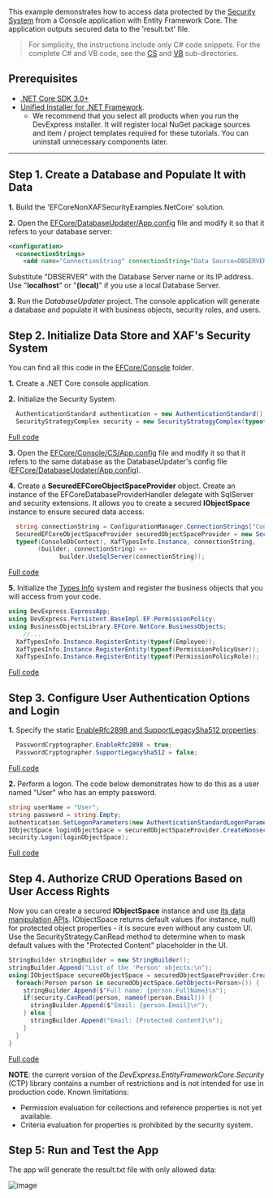 <!-- default file list -->

This example demonstrates how to access data protected by the [Security System](https://docs.devexpress.com/eXpressAppFramework/113366/concepts/security-system/security-system-overview) from a Console application with Entity Framework Core. The application outputs secured data to the 'result.txt' file.

>For simplicity, the instructions include only C# code snippets. For the complete C# and VB code, see the [CS](CS) and [VB](VB) sub-directories.
 
## Prerequisites
- [.NET Core SDK 3.0+](https://dotnet.microsoft.com/download/dotnet-core)
- [Unified Installer for .NET Framework](https://www.devexpress.com/Products/Try/).
  - We recommend that you select all  products when you run the DevExpress installer. It will register local NuGet package sources and item / project templates required for these tutorials. You can uninstall unnecessary components later.
  
***
  
## Step 1. Create a Database and Populate It with Data

**1.** Build the 'EFCoreNonXAFSecurityExamples.NetCore' solution.

**2.** Open the [EFCore/DatabaseUpdater/App.config](https://github.com/DevExpress-Examples/XAF_how-to-use-the-integrated-mode-of-the-security-system-in-non-xaf-applications-e4908/tree/20.1/EFCore/DatabaseUpdater/App.config) file and modify it so that it refers to your database server:
	
[](#tab/tabid-xml)
	
```xml
<configuration>
  <connectionStrings>
    <add name="ConnectionString" connectionString="Data Source=DBSERVER;Initial Catalog=ConsoleEFCoreTestDB;Integrated Security=True"/>
```

Substitute "DBSERVER" with the Database Server name or its IP address. Use "**localhost**" or "**(local)**" if you use a local Database Server.
    
**3.** Run the *DatabaseUpdater* project. The console application will generate a database and populate it with business objects, security roles, and users.



## Step 2. Initialize Data Store and XAF's Security System 

You can find all this code in the [EFCore/Console](/EFCore/Console) folder.

**1.** Create a .NET Core console application.

**2.** Initialize the Security System.
	
[](#tab/tabid-csharp)
	
```csharp
  AuthenticationStandard authentication = new AuthenticationStandard();
  SecurityStrategyComplex security = new SecurityStrategyComplex(typeof(PermissionPolicyUser), typeof(PermissionPolicyRole), auth);
```	
[Full code](/EFCore/Console/CS/Program.cs#L16)

**3.** Open the [EFCore/Console/CS/App.config](https://github.com/DevExpress-Examples/XAF_how-to-use-the-integrated-mode-of-the-security-system-in-non-xaf-applications-e4908/tree/20.1/EFCore/Console/CS/App.config) file and modify it so that it refers to the same database as the DatabaseUpdater's config file ([EFCore/DatabaseUpdater/App.config](https://github.com/DevExpress-Examples/XAF_how-to-use-the-integrated-mode-of-the-security-system-in-non-xaf-applications-e4908/tree/20.1/EFCore/DatabaseUpdater/App.config)).

**4.** Create a **SecuredEFCoreObjectSpaceProvider** object. Create an instance of the EFCoreDatabaseProviderHandler delegate with SqlServer and security extensions. It allows you to create a secured **IObjectSpace** instance to ensure secured data access.


[](#tab/tabid-csharp)
	
```csharp
  string connectionString = ConfigurationManager.ConnectionStrings["ConnectionString"].ConnectionString;
  SecuredEFCoreObjectSpaceProvider securedObjectSpaceProvider = new SecuredEFCoreObjectSpaceProvider(security, 
  typeof(ConsoleDbContext), XafTypesInfo.Instance, connectionString,
	    (builder, connectionString) =>
              builder.UseSqlServer(connectionString));
```
[Full code](/EFCore/Console/CS/Program.cs#L19)

**5.** Initialize the [Types Info](https://docs.devexpress.com/eXpressAppFramework/113669/concepts/business-model-design/types-info-subsystem) system and register the business objects that you will access from your code.
	
[](#tab/tabid-csharp)
	
```csharp
using DevExpress.ExpressApp;
using DevExpress.Persistent.BaseImpl.EF.PermissionPolicy;
using BusinessObjectsLibrary.EFCore.NetCore.BusinessObjects;
	//...
  XafTypesInfo.Instance.RegisterEntity(typeof(Employee));
  XafTypesInfo.Instance.RegisterEntity(typeof(PermissionPolicyUser));
  XafTypesInfo.Instance.RegisterEntity(typeof(PermissionPolicyRole));
```
	
[Full code](/EFCore/Console/CS/Program.cs#L57)
## Step 3. Configure User Authentication Options and Login
**1.** Specify the static [EnableRfc2898 and SupportLegacySha512 properties](https://docs.devexpress.com/eXpressAppFramework/112649/Concepts/Security-System/Passwords-in-the-Security-System):
[](#tab/tabid-csharp)
	
```csharp
  PasswordCryptographer.EnableRfc2898 = true;
  PasswordCryptographer.SupportLegacySha512 = false;
```
[Full code](/EFCore/Console/CS/Program.cs#L26)

**2.** Perform a logon. The code below demonstrates how to do this as a user named "User" who has an empty password.

[](#tab/tabid-csharp)
	
```csharp
string userName = "User";
string password = string.Empty;
authentication.SetLogonParameters(new AuthenticationStandardLogonParameters(userName, password));
IObjectSpace loginObjectSpace = securedObjectSpaceProvider.CreateNonsecuredObjectSpace();
security.Logon(loginObjectSpace);
```
[Full code](/EFCore/Console/CS/Program.cs#L29)
## Step 4. Authorize CRUD Operations Based on User Access Rights
Now you can create a secured **IObjectSpace** instance and use [its data manipulation APIs](https://docs.devexpress.com/eXpressAppFramework/113711/concepts/data-manipulation-and-business-logic/create-read-update-and-delete-data). IObjectSpace returns default values (for instance, null) for protected object properties - it is secure even without any custom UI. Use the SecurityStrategy.CanRead method to determine when to mask default values with the "Protected Content" placeholder in the UI.

[](#tab/tabid-csharp)
	
```csharp
StringBuilder stringBuilder = new StringBuilder();
stringBuilder.Append("List of the 'Person' objects:\n");
using(IObjectSpace securedObjectSpace = securedObjectSpaceProvider.CreateObjectSpace()) {
  foreach(Person person in securedObjectSpace.GetObjects<Person>()) {
    stringBuilder.Append($"Full name: {person.FullName}\n");
    if(security.CanRead(person, nameof(person.Email))) {
      stringBuilder.Append($"Email: {person.Email}\n");
    } else {
      stringBuilder.Append("Email: [Protected content]\n");
    }
  } 
}
```
[Full code](/EFCore/Console/CS/Program.cs#L36)

**NOTE**: the current version of the *DevExpress.EntityFrameworkCore.Security* (CTP) library contains a number of restrictions and is not intended for use in production code. Known limitations:
 - Permission evaluation for collections and reference properties is not yet available.
 - Criteria evaluation for properties is prohibited by the security system.

## Step 5: Run and Test the App
The app will generate the result.txt file with only allowed data:

![image](https://user-images.githubusercontent.com/14300209/77696202-08c7c280-6fbe-11ea-866e-82c2934afa37.png)

